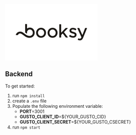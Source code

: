 ![](../app.booksy.com/public/images/Booksy.png)

## Backend

To get started:

1. run `npm install`
2. create a `.env` file
3. Populate the following environment variable:
   - <b>PORT</b>=3001
   - <b>GUSTO_CLIENT_ID</b>=${YOUR_GUSTO_CID}
   - <b>GUSTO_CLIENT_SECRET</b>=${YOUR_GUSTO_CSECRET}
4. run `npm start`
